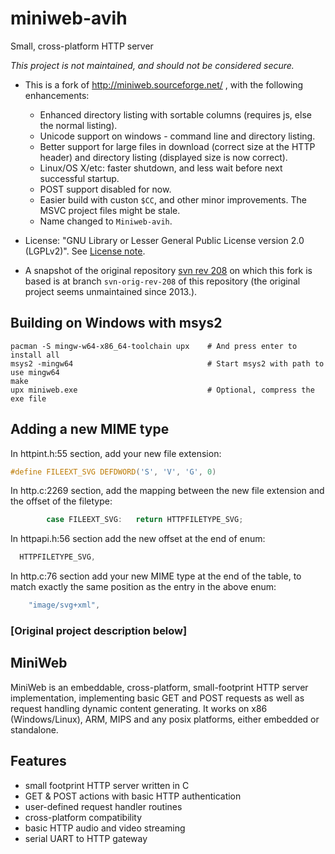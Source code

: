 # miniweb-avih
Small, cross-platform HTTP server

*This project is not maintained, and should not be considered secure.*

- This is a fork of http://miniweb.sourceforge.net/ , with the following enhancements:
  - Enhanced directory listing with sortable columns (requires js, else the normal listing).
  - Unicode support on windows - command line and directory listing.
  - Better support for large files in download (correct size at the HTTP header) and directory listing
  (displayed size is now correct).
  - Linux/OS X/etc: faster shutdown, and less wait before next successful startup.
  - POST support disabled for now.
  - Easier build  with custon `$CC`, and other minor improvements. The MSVC project files might be stale.
  - Name changed to `Miniweb-avih`.


- License: "GNU Library or Lesser General Public License version 2.0 (LGPLv2)".
See [License note](./miniweb-avih/LICENSE.md).
- A snapshot of the original repository 
[svn rev 208](https://sourceforge.net/p/miniweb/code/208/) on which this fork is
based is at branch `svn-orig-rev-208` of this repository (the original project seems
unmaintained since 2013.).


## Building on Windows with msys2

```shell
pacman -S mingw-w64-x86_64-toolchain upx    # And press enter to install all
msys2 -mingw64                              # Start msys2 with path to use mingw64
make
upx miniweb.exe                             # Optional, compress the exe file
```

## Adding a new MIME type

In httpint.h:55 section, add your new file extension:
```c
#define FILEEXT_SVG DEFDWORD('S', 'V', 'G', 0)
```

In http.c:2269 section, add the mapping between the new file extension and the offset of the filetype:
```c
		case FILEEXT_SVG:	return HTTPFILETYPE_SVG;
```

In httpapi.h:56 section add the new offset at the end of enum:
```c
  HTTPFILETYPE_SVG,
```

In http.c:76 section add your new MIME type at the end of the table, to match exactly the same position as the entry in the above enum:
```c
	"image/svg+xml",
```


### [Original project description below]

## MiniWeb
MiniWeb is an embeddable, cross-platform, small-footprint HTTP server
implementation, implementing basic GET and POST requests as well as request
handling dynamic content generating. It works on x86 (Windows/Linux),
ARM, MIPS and any posix platforms, either embedded or standalone.

## Features
- small footprint HTTP server written in C
- GET & POST actions with basic HTTP authentication
- user-defined request handler routines
- cross-platform compatibility
- basic HTTP audio and video streaming
- serial UART to HTTP gateway

